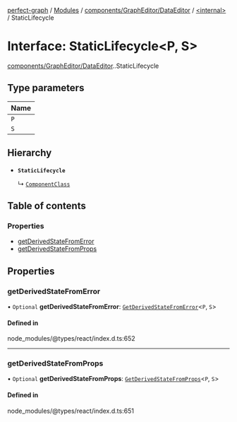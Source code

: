 [perfect-graph](../README.md) / [Modules](../modules.md) / [components/GraphEditor/DataEditor](../modules/components_GraphEditor_DataEditor.md) / [<internal\>](../modules/components_GraphEditor_DataEditor._internal_.md) / StaticLifecycle

# Interface: StaticLifecycle<P, S\>

[components/GraphEditor/DataEditor](../modules/components_GraphEditor_DataEditor.md).[<internal>](../modules/components_GraphEditor_DataEditor._internal_.md).StaticLifecycle

## Type parameters

| Name |
| :------ |
| `P` |
| `S` |

## Hierarchy

- **`StaticLifecycle`**

  ↳ [`ComponentClass`](components_GraphEditor_DataEditor._internal_.ComponentClass.md)

## Table of contents

### Properties

- [getDerivedStateFromError](components_GraphEditor_DataEditor._internal_.StaticLifecycle.md#getderivedstatefromerror)
- [getDerivedStateFromProps](components_GraphEditor_DataEditor._internal_.StaticLifecycle.md#getderivedstatefromprops)

## Properties

### getDerivedStateFromError

• `Optional` **getDerivedStateFromError**: [`GetDerivedStateFromError`](../modules/components_GraphEditor_DataEditor._internal_.md#getderivedstatefromerror)<`P`, `S`\>

#### Defined in

node_modules/@types/react/index.d.ts:652

___

### getDerivedStateFromProps

• `Optional` **getDerivedStateFromProps**: [`GetDerivedStateFromProps`](../modules/components_GraphEditor_DataEditor._internal_.md#getderivedstatefromprops)<`P`, `S`\>

#### Defined in

node_modules/@types/react/index.d.ts:651
